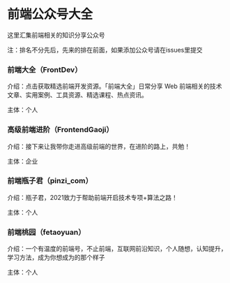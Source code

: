 # 前端公众号大全

这里汇集前端相关的知识分享公众号

注：排名不分先后，先来的排在前面，如果添加公众号请在issues里提交


### 前端大全（FrontDev）

介绍：点击获取精选前端开发资源。「前端大全」日常分享 Web 前端相关的技术文章、实用案例、工具资源、精选课程、热点资讯。

主体：个人

### 高级前端进阶（FrontendGaoji）

介绍：接下来让我带你走进高级前端的世界，在进阶的路上，共勉！

主体：企业

### 前端瓶子君（pinzi_com）

介绍：瓶子君，2021致力于帮助前端开启技术专项+算法之路！

主体：个人

### 前端桃园（fetaoyuan）

介绍：一个有温度的前端号，不止前端，互联网前沿知识，个人随想，认知提升，学习方法，成为你想成为的那个样子

主体：个人
